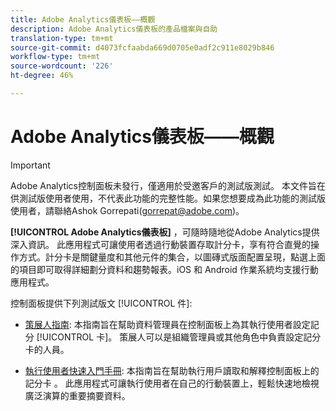 ```yaml
---
title: Adobe Analytics儀表板——概觀
description: Adobe Analytics儀表板的產品檔案與自助
translation-type: tm+mt
source-git-commit: d4073fcfaabda669d0705e0adf2c911e8029b846
workflow-type: tm+mt
source-wordcount: '226'
ht-degree: 46%

---
```



# Adobe Analytics儀表板——概觀

>[!IMPORTANT]
>
>Adobe Analytics控制面板未發行，僅適用於受邀客戶的測試版測試。 本文件旨在供測試版使用者使用，不代表此功能的完整性能。如果您想要成為此功能的測試版使用者，請聯絡Ashok Gorrepati(gorrepat@adobe.com)。

**[!UICONTROL Adobe Analytics儀表板]** ，可隨時隨地從Adobe Analytics提供深入資訊。 此應用程式可讓使用者透過行動裝置存取計分卡，享有符合直覺的操作方式。計分卡是關鍵量度和其他元件的集合，以圖磚式版面配置呈現，點選上面的項目即可取得詳細劃分資料和趨勢報表。iOS 和 Android 作業系統均支援行動應用程式。

控制面板提供下列測試版文 [!UICONTROL 件]:

* [策展人指南](https://docs.adobe.com/content/help/zh-Hant/analytics/analyze/mobapp/curator.translate.html): 本指南旨在幫助資料管理員在控制面板上為其執行使用者設定記分 [!UICONTROL 卡]。 策展人可以是組織管理員或其他角色中負責設定記分卡的人員。

* [執行使用者快速入門手冊](https://docs.adobe.com/content/help/zh-Hant/analytics/analyze/mobapp/executive.html): 本指南旨在幫助執行用戶讀取和解釋控制面板上的記分卡 。 此應用程式可讓執行使用者在自己的行動裝置上，輕鬆快速地檢視廣泛演算的重要摘要資料。
